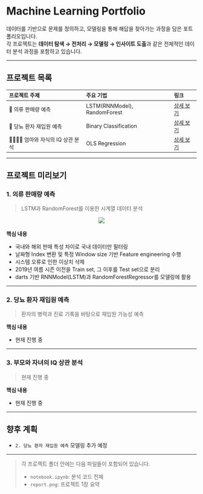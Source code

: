 # Machine Learning Portfolio

데이터를 기반으로 문제를 정의하고, 모델링을 통해 해답을 찾아가는 과정을 담은 포트폴리오입니다.  
각 프로젝트는 **데이터 탐색 → 전처리 → 모델링 → 인사이트 도출**과 같은 전체적인 데이터 분석 과정을 포함하고 있습니다.

---

## 프로젝트 목록

| 프로젝트 주제 | 주요 기법 | 링크 |
|:----------|:-----------|:-----|
| 👕 의류 판매량 예측 | LSTM(RNNModel), RandomForest | [상세 보기](./1.%20의류%20판매량%20예측%20모델링) |
| 🏥 당뇨 환자 재입원 예측 | Binary Classification | [상세 보기](./2.%20당뇨%20환자%20재입원%20예측%20모델링) |
| 👩🏻‍👦🏻 엄마와 자식의 IQ 상관 분석 | OLS Regression | [상세 보기](./3.%20부모와%20자녀의%20IQ%20상관%20분석) |

---

## 프로젝트 미리보기

### 1. 의류 판매량 예측
> LSTM과 RandomForest를 이용한 시계열 데이터 분석
<p align="center">
  <img src="./1.%20의류%20판매량%20예측%20모델링/report.svg" width="500"/>
</p>

**핵심 내용**
- 국내와 해외 판매 특성 차이로 국내 데이터만 필터링
- 날짜형 Index 변환 및 특정 Window size 기반 Feature engineering 수행
- 시스템 오류로 인한 이상치 삭제
- 2019년 여름 시즌 이전을 Train set, 그 이후를 Test set으로 분리
- darts 기반 RNNModel(LSTM)과 RandomForestRegressor를 모델링에 활용

---

### 2. 당뇨 환자 재입원 예측
> 환자의 병력과 진료 기록을 바탕으로 재입원 가능성 예측

**핵심 내용**
- 현재 진행 중

---

### 3. 부모와 자녀의 IQ 상관 분석
> 현재 진행 중

**핵심 내용**
- 현재 진행 중

---

## 향후 계획
- `2. 당뇨 환자 재입원 예측` 모델링 추가 예정

---

> 각 프로젝트 폴더 안에는 다음 파일들이 포함되어 있습니다.
> - `notebook.ipynb`: 분석 코드 전체
> - `report.png`: 프로젝트 1장 요약